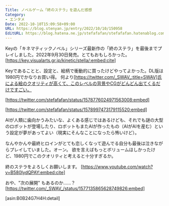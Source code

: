 ```yaml
---
Title: ノベルゲーム「終のステラ」を遊んだ感想
Category:
- エンタメ
Date: 2022-10-10T15:09:58+09:00
URL: https://blog.stenyan.jp/entry/2022/10/10/150958
EditURL: https://blog.hatena.ne.jp/stefafafan/stefafafan.hatenablog.com/atom/entry/4207112889926159054
---
```


Keyの「キネマティックノベル」シリーズ最新作の「終のステラ」を最後までプレイしました。2022年9月30日発売。とてもおもしろかった。
[https://key.visualarts.gr.jp/kinetic/stella/:embed:cite]

Keyであることと、設定と、絵柄で衝動的に買ったけどやってよかった。DL版は1980円でかなりお買い得。
何より[https://twitter.com/_SWAV_:title=SWAV]氏による絵のクオリティが高くて、このレベルの背景やCGがどんどん出てくるだけですごい。

[https://twitter.com/stefafafan/status/1578776024971563008:embed]

[https://twitter.com/stefafafan/status/1578997473179115520:embed]

AIが人類に歯向かうみたいな、よくある感じではあるけども、それでも謎の大型のロボットが登場したり、ロボットもまたAIが作ったもの（AIがAIを産む）という設定が夢があってよい（現実にそんなことになったら怖いけど）。

なんやかんや最終ヒロインがとても恋しくなって遊んでる自分も最後は泣きながらプレイしていました。オーン。
欲を言えばもっとボリュームほしかったけど、1980円でこのクオリティと考えると十分すぎるか。

終のステラをよろしくお願いします。
[https://www.youtube.com/watch?v=B580IydQPAY:embed:cite]

おや、"次の展開" もあるのか……？
[https://twitter.com/_SWAV_/status/1577135865628749826:embed]

[asin:B0B24G7H4H:detail]
